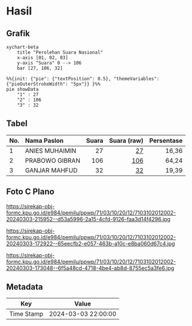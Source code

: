 # Hasil

## Grafik

```mermaid
xychart-beta
    title "Perolehan Suara Nasional"
    x-axis [01, 02, 03]
    y-axis "Suara" 0 --> 106
    bar [27, 106, 32]
```

```mermaid
%%{init: {"pie": {"textPosition": 0.5}, "themeVariables": {"pieOuterStrokeWidth": "5px"}} }%%
pie showData
    "1" : 27
    "2" : 106
    "3" : 32
```

## Tabel

| No. | Nama Paslon    | Suara | Suara (raw) | Persentase |
|:--- |:-------------- | -----:| -----------:| ----------:|
| 1   | ANIES MUHAIMIN | 27    | [27][p-1]   | 16,36      |
| 2   | PRABOWO GIBRAN | 106   | [106][p-2]  | 64,24      |
| 3   | GANJAR MAHFUD  | 32    | [32][p-3]   | 19,39      |


[p-1]: https://github.com/gigit-pemilu/pemilu-2024/blob/main/pilpres/hitung-suara/sub/71-sulawesi-utara/sub/03-kepulauan-sangihe/sub/10-manganitu-selatan/sub/2012-lehimi-tariang/sub/002-tps/sub/paslon-1.txt
[p-2]: https://github.com/gigit-pemilu/pemilu-2024/blob/main/pilpres/hitung-suara/sub/71-sulawesi-utara/sub/03-kepulauan-sangihe/sub/10-manganitu-selatan/sub/2012-lehimi-tariang/sub/002-tps/sub/paslon-2.txt
[p-3]: https://github.com/gigit-pemilu/pemilu-2024/blob/main/pilpres/hitung-suara/sub/71-sulawesi-utara/sub/03-kepulauan-sangihe/sub/10-manganitu-selatan/sub/2012-lehimi-tariang/sub/002-tps/sub/paslon-3.txt

## Foto C Plano

https://sirekap-obj-formc.kpu.go.id/e984/pemilu/ppwp/71/03/10/20/12/7103102012002-20240303-215952--d53a5996-2a15-4cfd-9126-faa3d14f4296.jpg

https://sirekap-obj-formc.kpu.go.id/e984/pemilu/ppwp/71/03/10/20/12/7103102012002-20240303-172922--65eecfb2-e057-463b-a10c-e8ba060d67c4.jpg

https://sirekap-obj-formc.kpu.go.id/e984/pemilu/ppwp/71/03/10/20/12/7103102012002-20240303-173048--6f5a48cd-4718-4be4-ab8d-8755ec5a3fe6.jpg


## Metadata

| Key        | Value               |
| ---------- | ------------------- |
| Time Stamp | 2024-03-03 22:00:00 |



